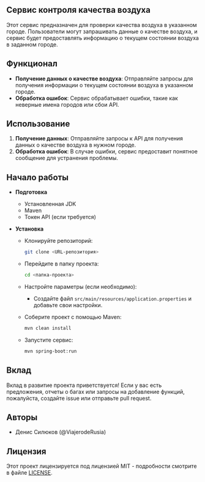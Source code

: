 ## Сервис контроля качества воздуха

Этот сервис предназначен для проверки качества воздуха в указанном городе. Пользователи могут запрашивать данные о качестве воздуха, и сервис будет предоставлять информацию о текущем состоянии воздуха в заданном городе.

## Функционал

- **Получение данных о качестве воздуха**: Отправляйте запросы для получения информации о текущем состоянии воздуха в указанном городе.
- **Обработка ошибок**: Сервис обрабатывает ошибки, такие как неверные имена городов или сбои API.

## Использование

1. **Получение данных**: Отправляйте запросы к API для получения данных о качестве воздуха в нужном городе.
2. **Обработка ошибок**: В случае ошибки, сервис предоставит понятное сообщение для устранения проблемы.

## Начало работы

- **Подготовка**
  - Установленная JDK
  - Maven
  - Токен API (если требуется)

- **Установка**
  - Клонируйте репозиторий:
    ```bash
    git clone <URL-репозитория>
    ```
  - Перейдите в папку проекта:
    ```bash
    cd <папка-проекта>
    ```
  - Настройте параметры (если необходимо):
    - Создайте файл `src/main/resources/application.properties` и добавьте свои настройки.

  - Соберите проект с помощью Maven:
    ```bash
    mvn clean install
    ```

  - Запустите сервис:
    ```bash
    mvn spring-boot:run
    ```

## Вклад

Вклад в развитие проекта приветствуется! Если у вас есть предложения, отчеты о багах или запросы на добавление функций, пожалуйста, создайте issue или отправьте pull request.

## Авторы

- Денис Силюков (@ViajerodeRusia)

## Лицензия

Этот проект лицензируется под лицензией MIT - подробности смотрите в файле [LICENSE](LICENSE).

